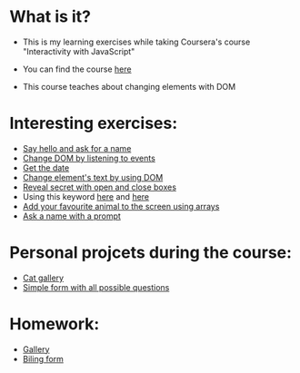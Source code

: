 # What is it?
* This is my learning exercises while taking Coursera's course "Interactivity with JavaScript"
* You can find the course [here](https://www.coursera.org/learn/javascript)

* This course teaches about changing elements with DOM

# Interesting exercises:
* [Say hello and ask for a name](https://vikontrimaite.github.io/interactivity-with-javascript/01-welcome-message/)
* [Change DOM by listening to events](https://vikontrimaite.github.io/interactivity-with-javascript/02-listen-event/)
* [Get the date](https://vikontrimaite.github.io/interactivity-with-javascript/03-date/)
* [Change element's text by using DOM](https://vikontrimaite.github.io/interactivity-with-javascript/04-modify-the%20dom/)
* [Reveal secret with open and close boxes](https://vikontrimaite.github.io/interactivity-with-javascript/05-changing-the-style)
* Using this keyword [here](https://vikontrimaite.github.io/interactivity-with-javascript/06-this-keyword/) and [here](https://vikontrimaite.github.io/interactivity-with-javascript/07-more-this-secrets/)
* [Add your favourite animal to the screen using arrays](https://vikontrimaite.github.io/interactivity-with-javascript/09-arrays/)
* [Ask a name with a prompt](https://vikontrimaite.github.io/interactivity-with-javascript/10-hello-someone)

# Personal projcets during the course:
* [Cat gallery](https://vikontrimaite.github.io/cat-gallery/)
* [Simple form with all possible questions](https://vikontrimaite.github.io/simple-form/)

# Homework:
* [Gallery](https://vikontrimaite.github.io/interactivity-with-javascript/08-js-gallery-homework)
* [Biling form](https://vikontrimaite.github.io/interactivity-with-javascript/11-form-biling-homework/)
